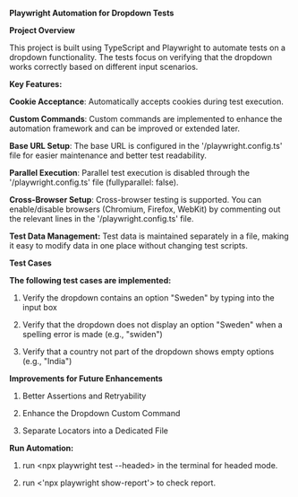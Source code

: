 **Playwright Automation for Dropdown Tests**

**Project Overview**

This project is built using TypeScript and Playwright to automate tests on a dropdown functionality. The tests focus on verifying that the dropdown works correctly based on different input scenarios.

**Key Features:**

**Cookie Acceptance**: Automatically accepts cookies during test execution.

**Custom Commands**: Custom commands are implemented to enhance the automation framework and can be improved or extended later.

**Base URL Setup**: The base URL is configured in the '/playwright.config.ts' file for easier maintenance and better test readability.

**Parallel Execution**: Parallel test execution is disabled through the '/playwright.config.ts' file (fullyparallel: false).

**Cross-Browser Setup**: Cross-browser testing is supported. You can enable/disable browsers (Chromium, Firefox, WebKit) by commenting out the relevant lines in the '/playwright.config.ts' file.

**Test Data Management:** Test data is maintained separately in a file, making it easy to modify data in one place without changing test scripts.

**Test Cases**

**The following test cases are implemented:**

1. Verify the dropdown contains an option "Sweden" by typing into the input box

2. Verify that the dropdown does not display an option "Sweden" when a spelling error is made (e.g., "swiden")

3. Verify that a country not part of the dropdown shows empty options (e.g., "India")

**Improvements for Future Enhancements**

1. Better Assertions and Retryability

2. Enhance the Dropdown Custom Command

3. Separate Locators into a Dedicated File

**Run Automation:**

1. run <npx playwright test --headed> in the terminal for headed mode.

2. run <'npx playwright show-report'> to check report.
